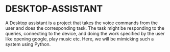 # DESKTOP-ASSISTANT
A Desktop assistant is a project that takes the voice commands from the user and  does the corresponding task. The task might be responding to the queries, connecting to  the device, and doing the work specified by the user like opening google, play music etc.  Here, we will be mimicking such a system using Python.
